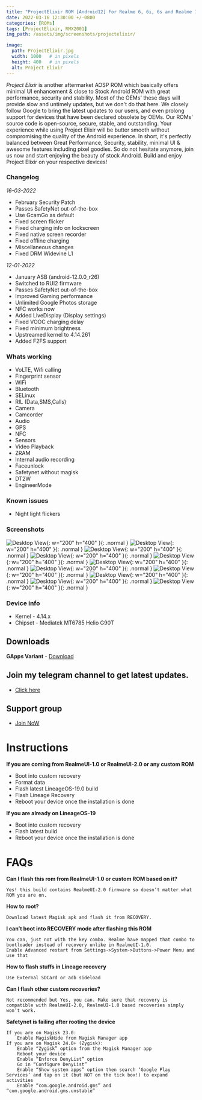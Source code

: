 ```yaml
---
title: "ProjectElixir ROM [Android12] For Realme 6, 6i, 6s and Realme 7, Narzo 20 Pro, Narzo 30 4G (G90T Series) [OFFICIAL]"
date: 2022-03-16 12:30:00 +/-0800
categories: [ROMs]
tags: [ProjectElixir, RMX2001]
img_path: /assets/img/screenshots/projectelixir/

image:
  path: ProjectElixir.jpg
  width: 1000   # in pixels
  height: 400   # in pixels
  alt: Project Elixir
---
```




*Project Elixir* is another aftermarket AOSP ROM which basically offers minimal UI enhancement & close to Stock Android ROM with great performance, security and stability. Most of the OEMs' these days will provide slow and untimely updates, but we don't do that here. We closely follow Google to bring the latest updates to our users, and even prolong support for devices that have been declared obsolete by OEMs. Our ROMs' source code is open-source, secure, stable, and outstanding. Your experience while using Project Elixir will be butter smooth without compromising the quality of the Android experience. In short, it's perfectly balanced between Great Performance, Security, stability, minimal UI & awesome features including pixel goodies. So do not hesitate anymore, join us now and start enjoying the beauty of stock Android. Build and enjoy Project Elixir on your respective devices!

### Changelog

*16-03-2022*
- February Security Patch
- Passes SafetyNet out-of-the-box
- Use GcamGo as default
- Fixed screen flicker
- Fixed charging info on lockscreen
- Fixed native screen recorder
- Fixed offline charging
- Miscellaneous changes
- Fixed DRM Widevine L1

*12-01-2022*

- January ASB (android-12.0.0_r26)
- Switched to RUI2 firmware
- Passes SafetyNet out-of-the-box
- Improved Gaming performance
- Unlimited Google Photos storage
- NFC works now
- Added LiveDisplay (Display settings)
- Fixed VOOC charging delay
- Fixed minimum brightness
- Upstreamed kernel to 4.14.261
- Added F2FS support

### Whats working
* VoLTE, Wifi calling
* Fingerprint sensor
* WiFi
* Bluetooth
* SELinux
* RIL (Data,SMS,Calls)
* Camera
* Camcorder
* Audio
* GPS
* NFC
* Sensors
* Video Playback
* ZRAM
* Internal audio recording
* Faceunlock
* Safetynet without magisk
* DT2W
* EngineerMode
  
### Known issues
* Night light flickers

### Screenshots 
  ![Desktop View](01.jpg){: w="200" h="400" }{: .normal }
  ![Desktop View](02.jpg){: w="200" h="400" }{: .normal }
  ![Desktop View](03.jpg){: w="200" h="400" }{: .normal }
  ![Desktop View](05.jpg){: w="200" h="400" }{: .normal }
  ![Desktop View](06.jpg){: w="200" h="400" }{: .normal }
  ![Desktop View](07.jpg){: w="200" h="400" }{: .normal }
  ![Desktop View](08.jpg){: w="200" h="400" }{: .normal }
  ![Desktop View](09.jpg){: w="200" h="400" }{: .normal }
  ![Desktop View](10.jpg){: w="200" h="400" }{: .normal }
  ![Desktop View](11.jpg){: w="200" h="400" }{: .normal }
  ![Desktop View](12.jpg){: w="200" h="400" }{: .normal } 

### Device info
- Kernel - 4.14.x
- Chipset - Mediatek MT6785 Helio G90T

## Downloads
**GApps Variant** - [Download](https://www.pling.com/p/1687585/)

## Join my telegram channel to get latest updates.
* [Click here](https://t.me/TheCloverly_Releases)

## Support group
* [Join NoW](https://t.me/SriBalajiHub)

# Instructions

**If you are coming from RealmeUI-1.0 or RealmeUI-2.0 or any custom ROM**

  - Boot into custom recovery
  - Format data
  - Flash latest LineageOS-19.0 build
  - Flash Lineage Recovery
  - Reboot your device once the installation is done

**If you are already on LineageOS-19**

  - Boot into custom recovery
  - Flash latest build
  - Reboot your device once the installation is done

# FAQs

**Can I flash this rom from RealmeUI-1.0 or custom ROM based on it?**

    Yes! this build contains RealmeUI-2.0 firmware so doesn’t matter what ROM you are on.

**How to root?**

    Download latest Magisk apk and flash it from RECOVERY.

**I can’t boot into RECOVERY mode after flashing this ROM**

    You can, just not with the key combo. Realme have mapped that combo to bootloader instead of recovery unlike in RealmeUI-1.0.
    Enable Advanced restart from Settings->System->Buttons->Power Menu and use that

**How to flash stuffs in Lineage recovery**

    Use External SDCard or adb sideload

**Can I flash other custom recoveries?**

    Not recommended but Yes, you can. Make sure that recovery is compatible with RealmeUI-2.0, RealmeUI-1.0 based recoveries simply won’t work.

**Safetynet is failing after rooting the device**

    If you are on Magisk 23.0:
        Enable MagiskHide from Magisk Manager app
    If you are on Magisk 24.0+ (Zygisk):
        Enable “Zygisk” option from the Magisk Manager app
        Reboot your device
        Enable “Enforce DenyList” option
        Go in “Configure DenyList”
        Enable “Show system apps” option then search ‘Google Play Services’ and tap on it (but NOT on the tick box!) to expand activities
        Enable “com.google.android.gms” and “com.google.android.gms.unstable”

